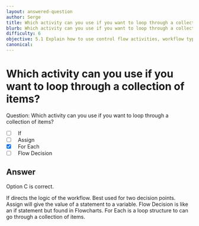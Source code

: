 ```yaml
---
layout: answered-question
author: Serge
title: Which activity can you use if you want to loop through a collection of items?
blurb: Which activity can you use if you want to loop through a collection of items?
difficulty: 6
objective: 5.1 Explain how to use control flow activities, workflow types such as sequences and flowcharts, and their functions
canonical: 
---
```


<h1>Which activity can you use if you want to loop through a collection of items?</h1>

Question:  Which activity can you use if you want to loop through a collection of items?

 - [ ] &nbsp;  If
 - [ ] &nbsp;  Assign
 - [X] &nbsp;  For Each
 - [ ] &nbsp;  Flow Decision

## Answer

Option C is correct.

If directs the logic of the workflow.  Best used for two decision points.  Assign will give the value of a statement to a variable.  Flow Decision is like an if statement but found in Flowcharts.  For Each is a loop structure to can go through a collection of items.

